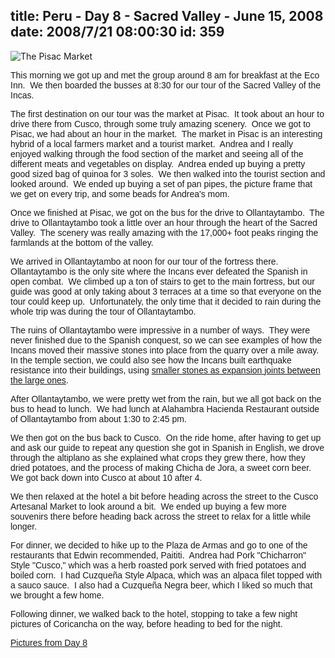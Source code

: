 title: Peru - Day 8 - Sacred Valley - June 15, 2008
date: 2008/7/21 08:00:30
id: 359
---
![The Pisac Market](/journal_images/mini-IMG_2231-journal.jpg)

<font face="Arial">This morning we got up and met the group around 8 am for breakfast at the Eco Inn.  We then boarded the busses at 8:30 for our tour of the Sacred Valley of the Incas.</font>

<font face="Arial">The first destination on our tour was the market at Pisac.  It took about an hour to drive there from Cusco, through some truly amazing scenery.  Once we got to Pisac, we had about an hour in the market.  The market in Pisac is an interesting hybrid of a local farmers market and a tourist market.  Andrea and I really enjoyed walking through the food section of the market and seeing all of the different meats and vegetables on display.  Andrea ended up buying a pretty good sized bag of quinoa for 3 soles.  We then walked into the tourist section and looked around.  We ended up buying a set of pan pipes, the picture frame that we get on every trip, and some beads for Andrea's mom.</font>

<font face="Arial">Once we finished at Pisac, we got on the bus for the drive to Ollantaytambo.  The drive to Ollantaytambo took a little over an hour through the heart of the Sacred Valley.  The scenery was really amazing with the 17,000+ foot peaks ringing the farmlands at the bottom of the valley.</font>

<font face="Arial">We arrived in Ollantaytambo at noon for our tour of the fortress there.  Ollantaytambo is the only site where the Incans ever defeated the Spanish in open combat.  We climbed up a ton of stairs to get to the main fortress, but our guide was good at only taking about 3 terraces at a time so that everyone on the tour could keep up.  Unfortunately, the only time that it decided to rain during the whole trip was during the tour of Ollantaytambo.</font>

<font face="Arial">The ruins of Ollantaytambo were impressive in a number of ways.  They were never finished due to the Spanish conquest, so we can see examples of how the Incans moved their massive stones into place from the quarry over a mile away.  In the temple section, we could also see how the Incans built earthquake resistance into their buildings, using [smaller stones as expansion joints between the large ones](ViewPhoto.aspx?ID=5339&LINK_ID=PERU20080615&PAGE=9).</font>

<font face="Arial">After Ollantaytambo, we were pretty wet from the rain, but we all got back on the bus to head to lunch.  We had lunch at Alahambra Hacienda Restaurant outside of Ollantaytambo from about 1:30 to 2:45 pm. </font>

<font face="Arial">We then got on the bus back to Cusco.  On the ride home, after having to get up and ask our guide to repeat any question she got in Spanish in English, we drove through the altiplano as she explained what crops they grew there, how they dried potatoes, and the process of making Chicha de Jora, a sweet corn beer.  We got back down into Cusco at about 10 after 4.</font>

<font face="Arial">We then relaxed at the hotel a bit before heading across the street to the Cusco Artesanal Market to look around a bit.  We ended up buying a few more souvenirs there before heading back across the street to relax for a little while longer.</font>

<font face="Arial">For dinner, we decided to hike up to the Plaza de Armas and go to one of the restaurants that Edwin recommended, Paititi.  Andrea had Pork "Chicharron" Style "Cusco," which was a herb roasted pork served with fried potatoes and boiled corn.  I had Cuzqueña Style Alpaca, which was an alpaca filet topped with a sauco sauce.  I also had a Cuzqueña Negra beer, which I liked so much that we brought a few home.</font>

<font face="Arial">Following dinner, we walked back to the hotel, stopping to take a few night pictures of Coricancha on the way, before heading to bed for the night.</font>

<font face="Arial">[Pictures from Day 8](PhotoAlbum.aspx?ID=PERU20080615)</font>